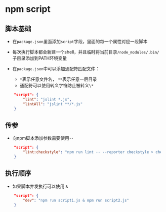 # npm script

## 脚本基础

- 在`package.json`里面添加`script`字段，里面的每一个属性对应一段脚本

- 每次执行脚本都会新建一个shell，并且临时将当前目录`/node_modules/.bin/`子目录添加到PATH环境变量

- 在`package.json`中可以添加通配符匹配文件：
  - `*`表示任意文件名， `**`表示任意一层目录
  - 通配符可以使用转义字符防止被转义`\*`

```json
    "script": {
        "lint": "jslint *.js",
        "lintAll": "jslint **/*.js"
    }
```

## 传参

- 向npm脚本添加参数需要使用`--`

```json
    "script": {
        "lint:checkstyle": "npm run lint -- --reporter checkstyle > checkstyle.xml"
    }
```

## 执行顺序

- 如果脚本并发执行可以使用 `&`

```json
    "script": {
        "dev": "npm run script1.js & npm run script2.js"
    }
```

- 如果脚本顺序执行（前面一个脚本执行完成才能继续执行后面的脚本）,可以使用`&&`操作符

```json
    "script": {
        "dev": "npm run script1.js && npm run script2.js"
    }
```

## 默认值

- npm提供了两个默认值

```json
    "script": {
        "start": "node server.js",
        "install": "node-gyp rebuild"
    }
```

- 使用这两个脚本的前提是：在根目录存在这两个文件

## 钩子

- Npm提供默认的钩子
  - prepublish，postpublish
  - preinstall，postinstall
  - preuninstall，postuninstall
  - preversion，postversion
  - pretest，posttest
  - prestop，poststop
  - prestart，poststart
  - prerestart，postrestart

- 脚本钩子实现类似于

```json
    "script": {
        "test": "node pretest.js && node test.js && node posttest.js && exit 0"
    }
```

## 简写命令

| 简写形式      | 原始命令          |
| :------------ | :---------------- |
| `npm start`   | `npm run start`   |
| `npm stop`    | `npm run stop`    |
| `npm test`    | `npm run test`    |
| `npm restart` | `npm run restart` |

## 常用脚本实例

```json
// 删除目录
"clean": "rimraf dist/*",

// 本地搭建一个 HTTP 服务
"serve": "http-server -p 9090 dist/",

// 打开浏览器
"open:dev": "opener http://localhost:9090",

// 实时刷新
 "livereload": "live-reload --port 9091 dist/",

// 构建 HTML 文件
"build:html": "jade index.jade > dist/index.html",

// 只要 CSS 文件有变动，就重新执行构建
"watch:css": "watch 'npm run build:css' assets/styles/",

// 只要 HTML 文件有变动，就重新执行构建
"watch:html": "watch 'npm run build:html' assets/html",

// 部署到 Amazon S3
"deploy:prod": "s3-cli sync ./dist/ s3://example-com/prod-site/",

// 构建 favicon
"build:favicon": "node scripts/favicon.js",
```

## 其它操作

- `npm run -s xxx.js`表示关闭npm本身的输出，只输出脚本产生的结果

- 推荐模块`npm-run-all`，用于同时运行多个模块

## 内部变量

- `package.json`中的`script`字段可以使用`package.json`中的字段，以`npm_package_`开头

```json
{
    "version": "1.2.5",
    "config": {
        "path": "./dist"
    }
    "scripts":{
        "bundle": "mkdir -p build/$npm_package_version/",
        "build": "build -p $npm-package_config_path"
    }
}
```

## 通配符

| 通配符                       | 效果                                                                       |
| ---------------------------- | -------------------------------------------------------------------------- |
| `*`                          | 匹配0个或多个字符                                                          |
| `?`                          | 匹配1个字符                                                                |
| `[...]`                      | 匹配某个范围的字符。如果该范围的第一个字符是!或^，则匹配不在该范围的字符。 |
| `!(pattern|pattern|pattern)` | 匹配任何不符合给定的模式                                                   |
| `?(pattern|pattern|pattern)` | 匹配0个或1个给定的模式                                                     |
| `+(pattern|pattern|pattern)` | 匹配1个或多个给定的模式                                                    |
| `*(a|b|c)`                   | 匹配0个或多个给定的模式                                                    |
| `@(pattern|pat*|pat?erN)`    | 只匹配给定模式之一                                                         |
| `**`                         | 如果出现在路径部分，表示0个或多个子目录。                                  |
